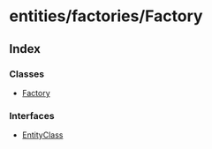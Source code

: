 # entities/factories/Factory

## Index

### Classes

* [Factory](../classes/_entities_factories_factory_.factory.md)

### Interfaces

* [EntityClass](../interfaces/_entities_factories_factory_.entityclass.md)

